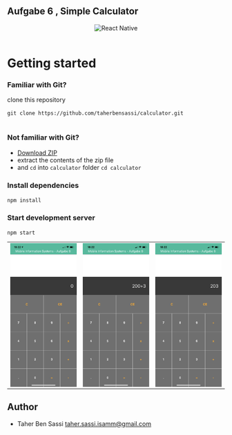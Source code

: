 ## Aufgabe 6 , Simple Calculator
<div align="center">
  <img src="https://cdn4.iconfinder.com/data/icons/logos-3/600/React.js_logo-512.png" width="110" height="110" alt="React Native"/>  
</div>

<br/>



# Getting started

### Familiar with Git?

clone this repository 

```
git clone https://github.com/taherbensassi/calculator.git


```

### Not familiar with Git?

- <a href="https://github.com/taherbensassi/calculator.git">Download ZIP</a>
- extract the contents of the zip file
- and `cd` into `calculator` folder `cd calculator`

### Install dependencies

```
npm install
```

### Start development server

```
npm start
```




  
<table width="100%" border="0">
  <tr>    
  <td>  <img src="documentation/1.png"  align="left"  alt="React Native"/>  </td>
  <td><img src="documentation/2.png" alt="" align="center" /></td>
  <td><img src="documentation/3.png" alt="" align="right"/></td>
  </tr>
</table>

## Author

* Taher Ben Sassi taher.sassi.isamm@gmail.com